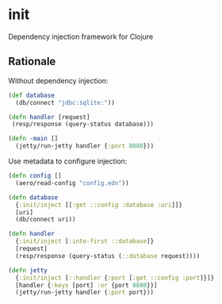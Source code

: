 # init
Dependency injection framework for Clojure

## Rationale

Without dependency injection:

```clojure
(def database
  (db/connect "jdbc:sqlite:"))

(defn handler [request]
 (resp/response (query-status database)))

(defn -main []
  (jetty/run-jetty handler {:port 8080}))
```

Use metadata to configure injection:

```clojure
(defn config []
  (aero/read-config "config.edn"))

(defn database
  {:init/inject [[:get ::config :database :uri]]}
  [uri]
  (db/connect uri))

(defn handler
  {:init/inject [:into-first ::database]}
  [request]
  (resp/response (query-status (::database request))))

(defn jetty
  {:init/inject [::handler {:port [:get ::config :port]}]}
  [handler {:keys [port] :or {port 8080}}]
  (jetty/run-jetty handler {:port port}))
```
